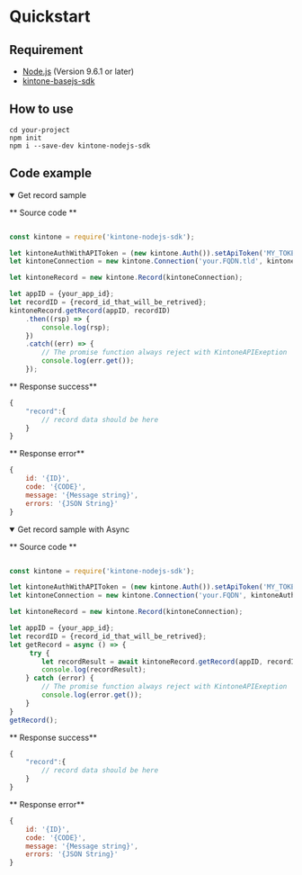 # Quickstart

## Requirement

* [Node.js](https://nodejs.org/en/) (Version 9.6.1 or later)
* [kintone-basejs-sdk](https://github.dev.cybozu.co.jp/SC/kintone-basejs-sdk)

## How to use

```shell
cd your-project
npm init
npm i --save-dev kintone-nodejs-sdk
```

## Code example

<details class="tab-container" open>
<Summary>Get record sample</Summary>

** Source code **

```javascript

const kintone = require('kintone-nodejs-sdk');

let kintoneAuthWithAPIToken = (new kintone.Auth()).setApiToken('MY_TOKEN');
let kintoneConnection = new kintone.Connection('your.FQDN.tld', kintoneAuthWithAPIToken);

let kintoneRecord = new kintone.Record(kintoneConnection);

let appID = {your_app_id};
let recordID = {record_id_that_will_be_retrived};
kintoneRecord.getRecord(appID, recordID)
    .then((rsp) => {
        console.log(rsp);
    })
    .catch((err) => {
        // The promise function always reject with KintoneAPIExeption
        console.log(err.get());
    });
```

** Response success**

```javascript
{
    "record":{
        // record data should be here
    }
}
```

** Response error**

```javascript
{
    id: '{ID}',
    code: '{CODE}',
    message: '{Message string}',
    errors: '{JSON String}'
}
```

</details>

<details class="tab-container" open>
<Summary>Get record sample with Async</Summary>

** Source code **

```javascript

const kintone = require('kintone-nodejs-sdk');

let kintoneAuthWithAPIToken = (new kintone.Auth()).setApiToken('MY_TOKEN');
let kintoneConnection = new kintone.Connection('your.FQDN', kintoneAuthWithAPIToken);

let kintoneRecord = new kintone.Record(kintoneConnection);

let appID = {your_app_id};
let recordID = {record_id_that_will_be_retrived};
let getRecord = async () => {
     try {
        let recordResult = await kintoneRecord.getRecord(appID, recordID);
        console.log(recordResult);
    } catch (error) {
        // The promise function always reject with KintoneAPIExeption
        console.log(error.get());
    }
}
getRecord();
```

** Response success**

```javascript
{
    "record":{
        // record data should be here
    }
}
```

** Response error**

```javascript
{ 
    id: '{ID}',
    code: '{CODE}',
    message: '{Message string}',
    errors: '{JSON String}'
}
```

</details>
